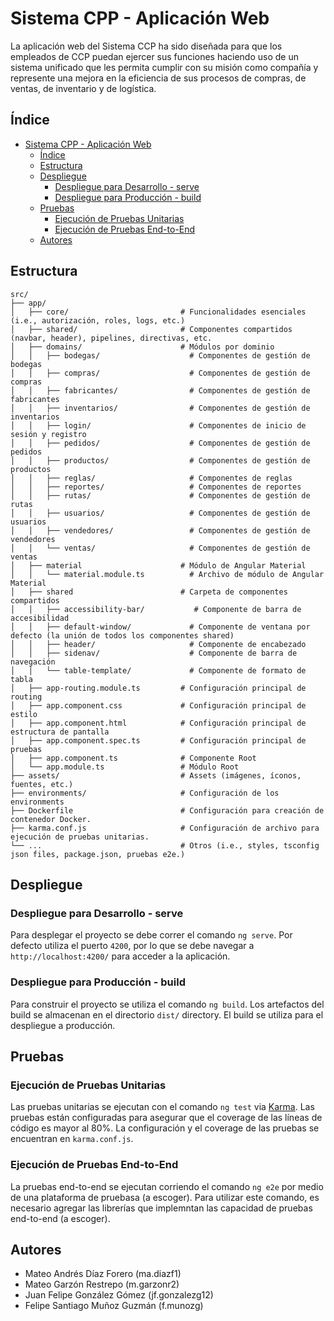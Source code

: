 # Sistema CPP - Aplicación Web

La aplicación web del Sistema CCP ha sido diseñada para que los empleados de CCP puedan ejercer sus funciones haciendo uso de un sistema unificado que les permita cumplir con su misión como compañía y represente una mejora en la eficiencia de sus procesos de compras, de ventas, de inventario y de logística.

## Índice

- [Sistema CPP - Aplicación Web](#sistema-cpp---aplicación-web)
  - [Índice](#índice)
  - [Estructura](#estructura)
  - [Despliegue](#despliegue)
    - [Despliegue para Desarrollo - serve](#despliegue-para-desarrollo---serve)
    - [Despliegue para Producción - build](#despliegue-para-producción---build)
  - [Pruebas](#pruebas)
    - [Ejecución de Pruebas Unitarias](#ejecución-de-pruebas-unitarias)
    - [Ejecución de Pruebas End-to-End](#ejecución-de-pruebas-end-to-end)
  - [Autores](#autores)

## Estructura

```
src/
├── app/
│   ├── core/                         # Funcionalidades esenciales (i.e., autorización, roles, logs, etc.)
│   ├── shared/                       # Componentes compartidos (navbar, header), pipelines, directivas, etc.
│   ├── domains/                      # Módulos por dominio
│   │   ├── bodegas/                    # Componentes de gestión de bodegas 
│   │   ├── compras/                    # Componentes de gestión de compras
│   │   ├── fabricantes/                # Componentes de gestión de fabricantes 
│   │   ├── inventarios/                # Componentes de gestión de inventarios
│   │   ├── login/                      # Componentes de inicio de sesión y registro
│   │   ├── pedidos/                    # Componentes de gestión de pedidos
│   │   ├── productos/                  # Componentes de gestión de productos
│   │   ├── reglas/                     # Componentes de reglas
│   │   ├── reportes/                   # Componentes de reportes
│   │   ├── rutas/                      # Componentes de gestión de rutas
│   │   ├── usuarios/                   # Componentes de gestión de usuarios
│   │   ├── vendedores/                 # Componentes de gestión de vendedores
│   │   └── ventas/                     # Componentes de gestión de ventas
│   ├── material                      # Módulo de Angular Material
│   │   └── material.module.ts          # Archivo de módulo de Angular Material
│   ├── shared                        # Carpeta de componentes compartidos
│   │   ├── accessibility-bar/           # Componente de barra de accesibilidad
│   │   ├── default-window/             # Componente de ventana por defecto (la unión de todos los componentes shared)
│   │   ├── header/                     # Componente de encabezado
│   │   ├── sidenav/                    # Componente de barra de navegación
│   │   └── table-template/             # Componente de formato de tabla
│   ├── app-routing.module.ts         # Configuración principal de routing
│   ├── app.component.css             # Configuración principal de estilo
│   ├── app.component.html            # Configuración principal de estructura de pantalla
│   ├── app.component.spec.ts         # Configuración principal de pruebas
│   ├── app.component.ts              # Componente Root
│   └── app.module.ts                 # Módulo Root
├── assets/                           # Assets (imágenes, íconos, fuentes, etc.)
├── environments/                     # Configuración de los environments
├── Dockerfile                        # Configuración para creación de contenedor Docker. 
├── karma.conf.js                     # Configuración de archivo para ejecución de pruebas unitarias.
└── ...                               # Otros (i.e., styles, tsconfig json files, package.json, pruebas e2e.)
```

## Despliegue

### Despliegue para Desarrollo - serve

Para desplegar el proyecto se debe correr el comando `ng serve`. Por defecto utiliza el puerto `4200`, por lo que se debe navegar a `http://localhost:4200/` para acceder a la aplicación.

### Despliegue para Producción - build

Para construir el proyecto se utiliza el comando `ng build`. Los artefactos del build se almacenan en el directorio `dist/` directory. El build se utiliza para el despliegue a producción.

## Pruebas

### Ejecución de Pruebas Unitarias

Las pruebas unitarias se ejecutan con el comando `ng test` via [Karma](https://karma-runner.github.io). Las pruebas están configuradas para asegurar que el coverage de las líneas de código es mayor al 80%. La configuración y el coverage de las pruebas se encuentran en `karma.conf.js`.

### Ejecución de Pruebas End-to-End

La pruebas end-to-end se ejecutan corriendo el comando `ng e2e` por medio de una plataforma de pruebasa (a escoger). Para utilizar este comando, es necesario agregar las librerías que implemntan las capacidad de pruebas end-to-end (a escoger).

## Autores

- Mateo Andrés Díaz Forero (ma.diazf1)
- Mateo Garzón Restrepo (m.garzonr2)
- Juan Felipe González Gómez (jf.gonzalezg12)
- Felipe Santiago Muñoz Guzmán (f.munozg)